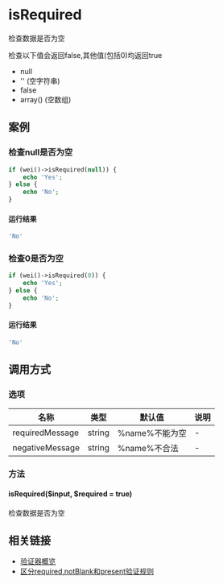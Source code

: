 isRequired
==========

检查数据是否为空

检查以下值会返回false,其他值(包括0)均返回true

* null
* '' (空字符串)
* false
* array() (空数组)

案例
----

### 检查null是否为空

```php
if (wei()->isRequired(null)) {
    echo 'Yes';
} else {
    echo 'No';
}
```

#### 运行结果

```php
'No'
```

### 检查0是否为空

```php
if (wei()->isRequired(0)) {
    echo 'Yes';
} else {
    echo 'No';
}
```

#### 运行结果

```php
'No'
```

调用方式
--------

### 选项

名称              | 类型    | 默认值           | 说明
------------------|---------|------------------|------
requiredMessage   | string  | %name%不能为空   | -
negativeMessage   | string  | %name%不合法     | -

### 方法

#### isRequired($input, $required = true)
检查数据是否为空

相关链接
--------

* [验证器概览](../book/validators.md)
* [区分required,notBlank和present验证规则](validate.md#%E6%A1%88%E4%BE%8B%E5%8C%BA%E5%88%86requirednotblank%E5%92%8Cpresent%E9%AA%8C%E8%AF%81%E8%A7%84%E5%88%99)